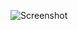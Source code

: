 ![Screenshot](https://raw.githubusercontent.com/Cryakl/Ultimate-RAT-Collection/refs/heads/main/CraxsRat%20v6.8/Screenshot.png)
